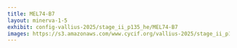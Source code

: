 ```yaml
---
title: MEL74-B7
layout: minerva-1-5
exhibit: config-vallius-2025/stage_ii_p135_he/MEL74-B7
images: https://s3.amazonaws.com/www.cycif.org/vallius-2025/stage_ii_p135_he/MEL74-B7
---
```

